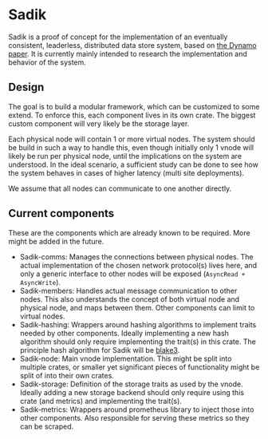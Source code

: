 # Sadik

Sadik is a proof of concept for the implementation of an eventually
consistent, leaderless, distributed data store system, based on [the
Dynamo paper][1]. It is currently mainly intended to research the
implementation and behavior of the system.

## Design

The goal is to build a modular framework, which can be customized to
some extend. To enforce this, each component lives in its own crate. The
biggest custom component will very likely be the storage layer.

Each physical node will contain 1 or more virtual nodes. The system
should be build in such a way to handle this, even though initially only
1 vnode will likely be run per physical node, until the implications on
the system are understood. In the ideal scenario, a sufficient study can
be done to see how the system behaves in cases of higher latency (multi
site deployments).

We assume that all nodes can communicate to one another directly.

## Current components

These are the components which are already known to be required. More
might be added in the future.

- Sadik-comms: Manages the connections between physical nodes. The
	actual implementation of the chosen network protocol(s) lives here,
	and only a generic interface to other nodes will be exposed
	(`AsyncRead + AsyncWrite`).
- Sadik-members: Handles actual message communication to other nodes.
	This also understands the concept of both virtual node and physical
	node, and maps between them. Other components can limit to virtual
	nodes.
- Sadik-hashing: Wrappers around hashing algorithms to implement traits
	needed by other components. Ideally implementing a new hash
	algorithm should only require implementing the trait(s) in this
	crate. The principle hash algorithm for Sadik will be [blake3][2].
- Sadik-node: Main vnode implementation. This might be split into
	multiple crates, or smaller yet significant pieces of functionality
	might be split of into their own crates.
- Sadik-storage: Definition of the storage traits as used by the vnode.
	Ideally adding a new storage backend should only require using this
	crate (and metrics) and implementing the trait(s).
- Sadik-metrics: Wrappers around prometheus library to inject those into
	other components. Also responsible for serving these metrics so they
	can be scraped.

[1]: https://www.allthingsdistributed.com/files/amazon-dynamo-sosp2007.pdf
[2]: https://github.com/BLAKE3-team/BLAKE3
